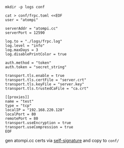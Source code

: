 ```
mkdir -p logs conf

cat > conf/frpc.toml <<EOF
user = "atompi"

serverAddr = "atompi.cc"
serverPort = 12590

log.to = "./logs/frpc.log"
log.level = "info"
log.maxDays = 3
log.disablePrintColor = true

auth.method = "token"
auth.token = "secret_string"

transport.tls.enable = true
transport.tls.certFile = "server.crt"
transport.tls.keyFile = "server.key"
transport.tls.trustedCaFile = "ca.crt"

[[proxies]]
name = "test"
type = "tcp"
localIP = "192.168.220.128"
localPort = 80
remotePort = 80
transport.useEncryption = true
transport.useCompression = true
EOF
```

gen atompi.cc certs via [self-signature](https://github.com/atompi/self-signature) and copy to `conf/`

